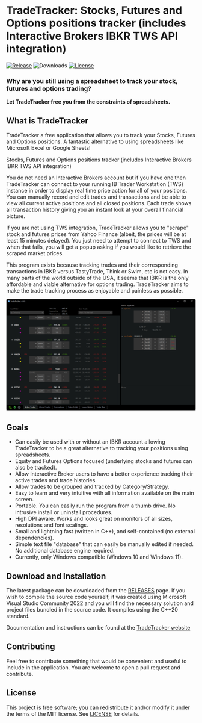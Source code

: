# TradeTracker: Stocks, Futures and Options positions tracker (includes Interactive Brokers IBKR TWS API integration)
[![Release](https://img.shields.io/github/v/release/PaulSquires/TradeTracker?style=flat-square)](https://github.com/PaulSquires/TradeTracker/releases)
![Downloads](https://img.shields.io/github/downloads/PaulSquires/TradeTracker/total?style=flat-square)
[![License](https://img.shields.io/github/license/PaulSquires/TradeTracker?style=flat-square)](LICENSE)
<!-- ![Downloads](https://img.shields.io/github/downloads/PaulSquires/TradeTracker/total?style=flat-square) -->
   
### Why are you still using a spreadsheet to track your stock, futures and options trading? ###
**Let TradeTracker free you from the constraints of spreadsheets.**

## What is TradeTracker 
TradeTracker a free application that allows you to track your Stocks, Futures and Options positions. A fantastic alternative to using spreadsheets like Microsoft Excel or Google Sheets! 

Stocks, Futures and Options positions tracker (includes Interactive Brokers IBKR TWS API integration)

You do not need an Interactive Brokers account but if you have one then TradeTracker can connect to your running IB Trader Workstation (TWS) instance in order to display real time price action for all of your positions. You can manually record and edit trades and transactions and be able to view all current active positions and all closed positions. Each trade shows all transaction history giving you an instant look at your overall financial picture. 

If you are not using TWS integration, TradeTracker allows you to "scrape" stock and futures prices from Yahoo Finance (albeit, the prices will be at least 15 minutes delayed). You just need to attempt to connect to TWS and when that fails, you will get a popup asking if you would like to retrieve the scraped market prices.

This program exists because tracking trades and their corresponding transactions in IBKR versus TastyTrade, Think or Swim, etc is not easy.  In many parts of the world outside of the USA, it seems that IBKR is the only affordable and viable alternative for options trading. TradeTracker aims to make the trade tracking process as enjoyable and painless as possible.

![screenshot](/TradeTracker/assets/active_trades.png?raw=true "TradeTracker Version4 User Interface")


## Goals
* Can easily be used with or without an IBKR account allowing TradeTracker to be a great alternative to tracking your positions using spreadsheets.
* Equity and Futures Options focused (underlying stocks and futures can also be tracked).
* Allow Interactive Broker users to have a better experience tracking their active trades and trade histories.
* Allow trades to be grouped and tracked by Category/Strategy.
* Easy to learn and very intuitive with all information available on the main screen. 
* Portable. You can easily run the program from a thumb drive. No intrusive install or uninstall procedures.
* High DPI aware. Works and looks great on monitors of all sizes, resolutions and font scalings.
* Small and lightning fast (written in C++), and self-contained (no external dependencies).
* Simple text file "database" that can easily be manually edited if needed. No additional database engine required.
* Currently, only Windows compatible (Windows 10 and Windows 11).

## Download and Installation
The latest package can be downloaded from the [RELEASES](https://github.com/PaulSquires/TradeTracker/releases/latest) page.
If you wish to compile the source code yourself, it was created using Microsoft Visual Studio Community 2022 and you will find the necessary solution and project files bundled in the source code. It compiles using the C++20 standard.

Documentation and instructions can be found at the [TradeTracker website](https://www.tradetracker.planetsquires.com/)

## Contributing
Feel free to contribute something that would be convenient and useful to include in the application. You are welcome to open a pull request and contribute.

## License
This project is free software; you can redistribute it and/or modify it under the terms of the MIT license. See [LICENSE](https://github.com/PaulSquires/TradeTracker/blob/main/LICENSE.txt) for details.
